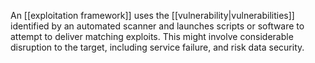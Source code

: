 An [[exploitation framework]] uses the [[vulnerability|vulnerabilities]] identified by an automated scanner and launches scripts or software to attempt to deliver matching exploits. This might involve considerable disruption to the target, including service failure, and risk data security.